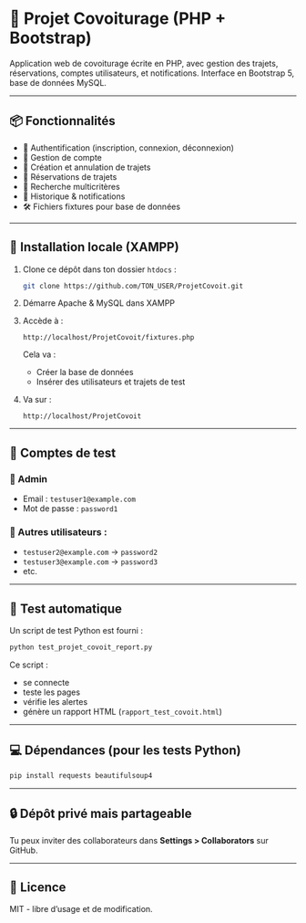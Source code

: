 # 🚗 Projet Covoiturage (PHP + Bootstrap)

Application web de covoiturage écrite en PHP, avec gestion des trajets, réservations, comptes utilisateurs, et notifications. Interface en Bootstrap 5, base de données MySQL.

---

## 📦 Fonctionnalités

- 🔐 Authentification (inscription, connexion, déconnexion)
- 👤 Gestion de compte
- 🚗 Création et annulation de trajets
- 📅 Réservations de trajets
- 🔎 Recherche multicritères
- 🧾 Historique & notifications
- 🛠 Fichiers fixtures pour base de données

---

## 🔧 Installation locale (XAMPP)

1. Clone ce dépôt dans ton dossier `htdocs` :
   ```bash
   git clone https://github.com/TON_USER/ProjetCovoit.git
   ```

2. Démarre Apache & MySQL dans XAMPP

3. Accède à :
   ```
   http://localhost/ProjetCovoit/fixtures.php
   ```
   Cela va :
   - Créer la base de données
   - Insérer des utilisateurs et trajets de test

4. Va sur :
   ```
   http://localhost/ProjetCovoit
   ```

---

## 👤 Comptes de test

### 🔑 Admin
- Email : `testuser1@example.com`
- Mot de passe : `password1`

### 👥 Autres utilisateurs :
- `testuser2@example.com` → `password2`
- `testuser3@example.com` → `password3`
- etc.

---

## 🧪 Test automatique

Un script de test Python est fourni :
```bash
python test_projet_covoit_report.py
```

Ce script :
- se connecte
- teste les pages
- vérifie les alertes
- génère un rapport HTML (`rapport_test_covoit.html`)

---

## 💻 Dépendances (pour les tests Python)

```bash
pip install requests beautifulsoup4
```

---

## 🔒 Dépôt privé mais partageable

Tu peux inviter des collaborateurs dans **Settings > Collaborators** sur GitHub.

---

## 📜 Licence

MIT - libre d’usage et de modification.
